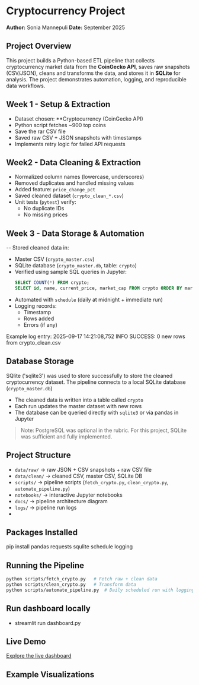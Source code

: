 # Cryptocurrency Project

**Author:** Sonia Mannepuli
**Date:** September 2025

## Project Overview
This project  builds a Python-based ETL pipeline that collects cryptocurrency market data from the **CoinGecko API**, saves raw snapshots (CSV/JSON), cleans and transforms the data, and stores it in **SQLite** for analysis. The project demonstrates automation, logging, and reproducible data workflows.

## Week 1 - Setup & Extraction
- Dataset chosen: **Cryptocurrency (CoinGecko API)
- Python script fetches ~900 top coins
- Save the rar CSV file
- Saved raw CSV + JSON snapshots with timestamps
- Implements retry logic for failed API requests

## Week2 - Data Cleaning & Extraction
- Normalized column names (lowercase, underscores)
- Removed duplicates and handled missing values
- Added feature: `price_change_pct`
- Saved cleaned dataset (`crypto_clean_*.csv`)
- Unit tests (`pytest`) verify:
  - No duplicate IDs
  - No missing prices
 
## Week 3 - Data Storage & Automation
-- Stored cleaned data in:
  - Master CSV (`crypto_master.csv`)
  - SQLite database (`crypto_master.db`, table: `crypto`)
- Verified using sample SQL queries in Jupyter:
  ```sql
  SELECT COUNT(*) FROM crypto;
  SELECT id, name, current_price, market_cap FROM crypto ORDER BY market_cap DESC LIMIT 5;
  ```
- Automated with `schedule` (daily at midnight + immediate run)
- Logging records:
  - Timestamp
  - Rows added
  - Errors (if any)

Example log entry:
2025-09-17 14:21:08,752 INFO SUCCESS: 0 new rows from crypto_clean.csv

## Database Storage
SQlite ('sqlite3') was used to store successfully to store the cleaned cryptocurrency dataset.
The pipeline connects to a local SQLite database (`crypto_master.db`)
- The cleaned data is written into a table called `crypto`
- Each run updates the master dataset with new rows
- The database can be queried directly with `sqlite3` or via pandas in Jupyter

> Note: PostgreSQL was optional in the rubric. For this project, SQLite was sufficient and fully implemented.

## Project Structure
- `data/raw/` → raw JSON + CSV snapshots + raw CSV file
- `data/clean/` → cleaned CSV, master CSV, SQLite DB
- `scripts/` → pipeline scripts (`fetch_crypto.py`, `clean_crypto.py`, `automate_pipeline.py`)
- `notebooks/` → interactive Jupyter notebooks
- `docs/` → pipeline architecture diagram
- `logs/` → pipeline run logs
- 
## Packages Installed
pip install pandas requests squlite schedule logging

## Running the Pipeline
```bash
python scripts/fetch_crypto.py   # Fetch raw + clean data
python scripts/clean_crypto.py   # Transform data
python scripts/automate_pipeline.py  # Daily scheduled run with logging
```
## Run dashboard locally
- streamlit run dashboard.py

## Live Demo
[Explore the live dashboard]()
    
## Example Visualizations

